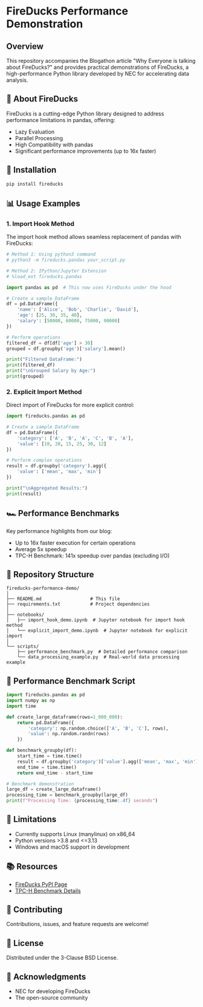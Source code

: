 # FireDucks Performance Demonstration

## Overview

This repository accompanies the Blogathon article "Why Everyone is talking about FireDucks?" and provides practical demonstrations of FireDucks, a high-performance Python library developed by NEC for accelerating data analysis.

## 🚀 About FireDucks

FireDucks is a cutting-edge Python library designed to address performance limitations in pandas, offering:
- Lazy Evaluation
- Parallel Processing
- High Compatibility with pandas
- Significant performance improvements (up to 16x faster)

## 🔧 Installation

```bash
pip install fireducks
```

## 📊 Usage Examples

### 1. Import Hook Method

The import hook method allows seamless replacement of pandas with FireDucks:

```python
# Method 1: Using python3 command
# python3 -m fireducks.pandas your_script.py

# Method 2: IPython/Jupyter Extension
# %load_ext fireducks.pandas

import pandas as pd  # This now uses FireDucks under the hood

# Create a sample DataFrame
df = pd.DataFrame({
    'name': ['Alice', 'Bob', 'Charlie', 'David'],
    'age': [25, 30, 35, 40],
    'salary': [50000, 60000, 75000, 90000]
})

# Perform operations
filtered_df = df[df['age'] > 30]
grouped = df.groupby('age')['salary'].mean()

print("Filtered DataFrame:")
print(filtered_df)
print("\nGrouped Salary by Age:")
print(grouped)
```

### 2. Explicit Import Method

Direct import of FireDucks for more explicit control:

```python
import fireducks.pandas as pd

# Create a sample DataFrame
df = pd.DataFrame({
    'category': ['A', 'B', 'A', 'C', 'B', 'A'],
    'value': [10, 20, 15, 25, 30, 12]
})

# Perform complex operations
result = df.groupby('category').agg({
    'value': ['mean', 'max', 'min']
})

print("\nAggregated Results:")
print(result)
```

## 🏎️ Performance Benchmarks

Key performance highlights from our blog:
- Up to 16x faster execution for certain operations
- Average 5x speedup
- TPC-H Benchmark: 141x speedup over pandas (excluding I/O)

## 📁 Repository Structure

```
fireducks-performance-demo/
│
├── README.md                  # This file
├── requirements.txt           # Project dependencies
│
├── notebooks/
│   ├── import_hook_demo.ipynb  # Jupyter notebook for import hook method
│   └── explicit_import_demo.ipynb  # Jupyter notebook for explicit import
│
└── scripts/
    ├── performance_benchmark.py  # Detailed performance comparison
    └── data_processing_example.py  # Real-world data processing example
```

## 🔬 Performance Benchmark Script

```python
import fireducks.pandas as pd
import numpy as np
import time

def create_large_dataframe(rows=1_000_000):
    return pd.DataFrame({
        'category': np.random.choice(['A', 'B', 'C'], rows),
        'value': np.random.randn(rows)
    })

def benchmark_groupby(df):
    start_time = time.time()
    result = df.groupby('category')['value'].agg(['mean', 'max', 'min'])
    end_time = time.time()
    return end_time - start_time

# Benchmark demonstration
large_df = create_large_dataframe()
processing_time = benchmark_groupby(large_df)
print(f"Processing Time: {processing_time:.4f} seconds")
```

## 🚧 Limitations

- Currently supports Linux (manylinux) on x86_64
- Python versions >3.8 and <=3.13
- Windows and macOS support in development

## 📚 Resources

- [FireDucks PyPI Page](https://pypi.org/project/fireducks/)
- [TPC-H Benchmark Details](https://fireducks-dev.github.io/db-benchmark/)

## 🤝 Contributing

Contributions, issues, and feature requests are welcome!

## 📝 License

Distributed under the 3-Clause BSD License.

## 🙏 Acknowledgments

- NEC for developing FireDucks
- The open-source community
